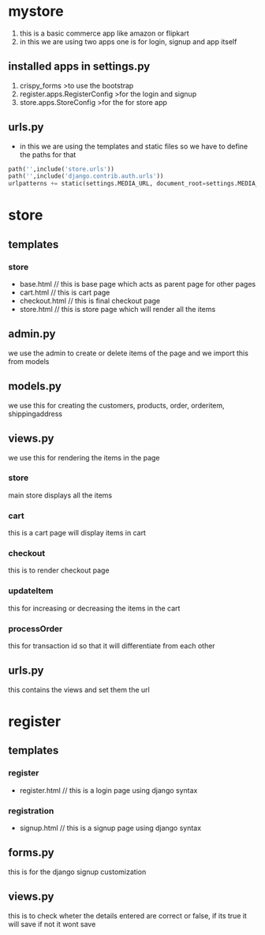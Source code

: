 # mystore
1. this is a basic commerce app like amazon or flipkart
1. in this we are using two apps one is for login, signup and app itself
## installed apps in settings.py
1. crispy_forms  >to use the bootstrap
1. register.apps.RegisterConfig  >for the login and signup 
1. store.apps.StoreConfig  >for the for store app
## urls.py
- in this we are using the templates and static files so we have to define the paths for that
```python
path('',include('store.urls'))
path('',include('django.contrib.auth.urls'))
urlpatterns += static(settings.MEDIA_URL, document_root=settings.MEDIA_ROOT)
 ```
# store 
## templates
### store 
- base.html // this is base page which acts as parent page for other pages
- cart.html // this is cart page
- checkout.html // this is final checkout page
- store.html // this is store page which will render all the items
## admin.py 
we use the admin to create or delete items of the page and we import this from models
## models.py
we use this for creating the customers, products, order, orderitem, shippingaddress
## views.py
we use this for rendering the items in the page
### store
main store displays all the items
### cart
this is a cart page will display items in cart
### checkout
this is to render checkout page
### updateItem
this for increasing or decreasing the items in the cart
### processOrder
this for transaction id so that it will differentiate from each other
## urls.py 
this contains the views and set them the url
# register
## templates
### register
- register.html // this is a login page using django syntax
### registration
- signup.html // this is a signup page using django syntax
## forms.py 
this is for the django signup customization
## views.py
this is to check wheter the details entered are correct or false, if its true it will save if not it wont save
